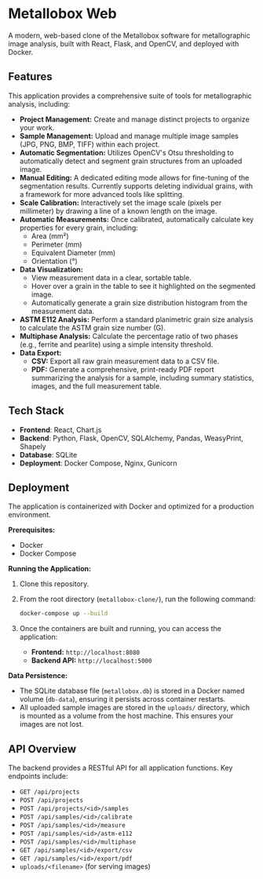 # Metallobox Web

A modern, web-based clone of the Metallobox software for metallographic image analysis, built with React, Flask, and OpenCV, and deployed with Docker.

## Features

This application provides a comprehensive suite of tools for metallographic analysis, including:

-   **Project Management:** Create and manage distinct projects to organize your work.
-   **Sample Management:** Upload and manage multiple image samples (JPG, PNG, BMP, TIFF) within each project.
-   **Automatic Segmentation:** Utilizes OpenCV's Otsu thresholding to automatically detect and segment grain structures from an uploaded image.
-   **Manual Editing:** A dedicated editing mode allows for fine-tuning of the segmentation results. Currently supports deleting individual grains, with a framework for more advanced tools like splitting.
-   **Scale Calibration:** Interactively set the image scale (pixels per millimeter) by drawing a line of a known length on the image.
-   **Automatic Measurements:** Once calibrated, automatically calculate key properties for every grain, including:
    -   Area (mm²)
    -   Perimeter (mm)
    -   Equivalent Diameter (mm)
    -   Orientation (°)
-   **Data Visualization:**
    -   View measurement data in a clear, sortable table.
    -   Hover over a grain in the table to see it highlighted on the segmented image.
    -   Automatically generate a grain size distribution histogram from the measurement data.
-   **ASTM E112 Analysis:** Perform a standard planimetric grain size analysis to calculate the ASTM grain size number (G).
-   **Multiphase Analysis:** Calculate the percentage ratio of two phases (e.g., ferrite and pearlite) using a simple intensity threshold.
-   **Data Export:**
    -   **CSV:** Export all raw grain measurement data to a CSV file.
    -   **PDF:** Generate a comprehensive, print-ready PDF report summarizing the analysis for a sample, including summary statistics, images, and the full measurement table.

## Tech Stack

-   **Frontend**: React, Chart.js
-   **Backend**: Python, Flask, OpenCV, SQLAlchemy, Pandas, WeasyPrint, Shapely
-   **Database**: SQLite
-   **Deployment**: Docker Compose, Nginx, Gunicorn

## Deployment

The application is containerized with Docker and optimized for a production environment.

**Prerequisites:**
-   Docker
-   Docker Compose

**Running the Application:**

1.  Clone this repository.
2.  From the root directory (`metallobox-clone/`), run the following command:

    ```bash
    docker-compose up --build
    ```
3.  Once the containers are built and running, you can access the application:
    -   **Frontend:** `http://localhost:8080`
    -   **Backend API:** `http://localhost:5000`

**Data Persistence:**

-   The SQLite database file (`metallobox.db`) is stored in a Docker named volume (`db-data`), ensuring it persists across container restarts.
-   All uploaded sample images are stored in the `uploads/` directory, which is mounted as a volume from the host machine. This ensures your images are not lost.

## API Overview

The backend provides a RESTful API for all application functions. Key endpoints include:

-   `GET /api/projects`
-   `POST /api/projects`
-   `POST /api/projects/<id>/samples`
-   `POST /api/samples/<id>/calibrate`
-   `POST /api/samples/<id>/measure`
-   `POST /api/samples/<id>/astm-e112`
-   `POST /api/samples/<id>/multiphase`
-   `GET /api/samples/<id>/export/csv`
-   `GET /api/samples/<id>/export/pdf`
-   `uploads/<filename>` (for serving images)
